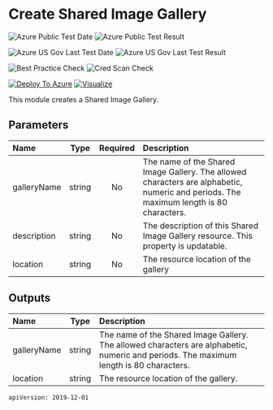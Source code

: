 # Create Shared Image Gallery

![Azure Public Test Date](https://azurequickstartsservice.blob.core.windows.net/badges/modules/Microsoft.Compute/galleries/create/1.0/PublicLastTestDate.svg)
![Azure Public Test Result](https://azurequickstartsservice.blob.core.windows.net/badges/modules/Microsoft.Compute/galleries/create/1.0/PublicDeployment.svg)

![Azure US Gov Last Test Date](https://azurequickstartsservice.blob.core.windows.net/badges/modules/Microsoft.Compute/galleries/create/1.0/FairfaxLastTestDate.svg)
![Azure US Gov Last Test Result](https://azurequickstartsservice.blob.core.windows.net/badges/modules/Microsoft.Compute/galleries/create/1.0/FairfaxDeployment.svg)

![Best Practice Check](https://azurequickstartsservice.blob.core.windows.net/badges/modules/Microsoft.Compute/galleries/create/1.0/BestPracticeResult.svg)
![Cred Scan Check](https://azurequickstartsservice.blob.core.windows.net/badges/modules/Microsoft.Compute/galleries/create/1.0/CredScanResult.svg)

[![Deploy To Azure](https://raw.githubusercontent.com/fathym-it/azure-quickstart-templates/master/1-CONTRIBUTION-GUIDE/images/deploytoazure.svg?sanitize=true)](https://portal.azure.com/#create/Microsoft.Template/uri/https%3A%2F%2Fraw.githubusercontent.com%2Ffathym-it%2Fazure-quickstart-templates%2Fmaster%2Fmodules/Microsoft.Compute/galleries/create/1.0%2Fazuredeploy.json)  [![Visualize](https://raw.githubusercontent.com/fathym-it/azure-quickstart-templates/master/1-CONTRIBUTION-GUIDE/images/visualizebutton.svg?sanitize=true)](http://armviz.io/#/?load=https%3A%2F%2Fraw.githubusercontent.com%2Ffathym-it%2Fazure-quickstart-templates%2Fmaster%2Fmodules/Microsoft.Compute/galleries/create/1.0%2Fazuredeploy.json)



This module creates a Shared Image Gallery.

## Parameters

| Name | Type | Required | Description |
| :------------- | :----------: | :----------: | :------------- |
| galleryName | string | No | The name of the Shared Image Gallery. The allowed characters are alphabetic, numeric and periods. The maximum length is 80 characters. |
| description | string | No | The description of this Shared Image Gallery resource. This property is updatable. |
| location | string | No | The resource location of the gallery |

## Outputs

| Name | Type | Description |
| :------------- | :----------: | :------------- |
| galleryName | string | The name of the Shared Image Gallery. The allowed characters are alphabetic, numeric and periods. The maximum length is 80 characters. |
| location | string | The resource location of the gallery. |

```apiVersion: 2019-12-01```


